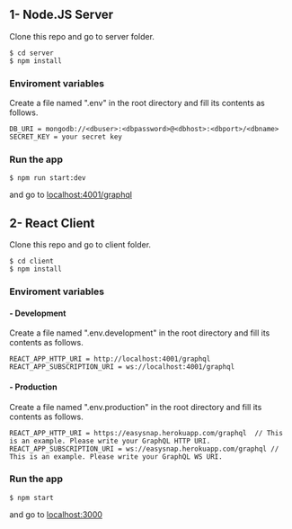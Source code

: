 
## 1- Node.JS Server

Clone this repo and go to server folder.

```
$ cd server
$ npm install
```

### Enviroment variables

Create a file named ".env" in the root directory and fill its contents as follows.

```
DB_URI = mongodb://<dbuser>:<dbpassword>@<dbhost>:<dbport>/<dbname>
SECRET_KEY = your secret key
```

### Run the app

```
$ npm run start:dev
```

and go to [localhost:4001/graphql](http://localhost:4001/graphql)

## 2- React Client

Clone this repo and go to client folder.

```
$ cd client
$ npm install
```

### Enviroment variables

#### - Development

Create a file named ".env.development" in the root directory and fill its contents as follows.

```
REACT_APP_HTTP_URI = http://localhost:4001/graphql
REACT_APP_SUBSCRIPTION_URI = ws://localhost:4001/graphql
```

#### - Production

Create a file named ".env.production" in the root directory and fill its contents as follows.

```
REACT_APP_HTTP_URI = https://easysnap.herokuapp.com/graphql  // This is an example. Please write your GraphQL HTTP URI.
REACT_APP_SUBSCRIPTION_URI = ws://easysnap.herokuapp.com/graphql // This is an example. Please write your GraphQL WS URI.
```

### Run the app

```
$ npm start
```

and go to [localhost:3000](http://localhost:3000/)
